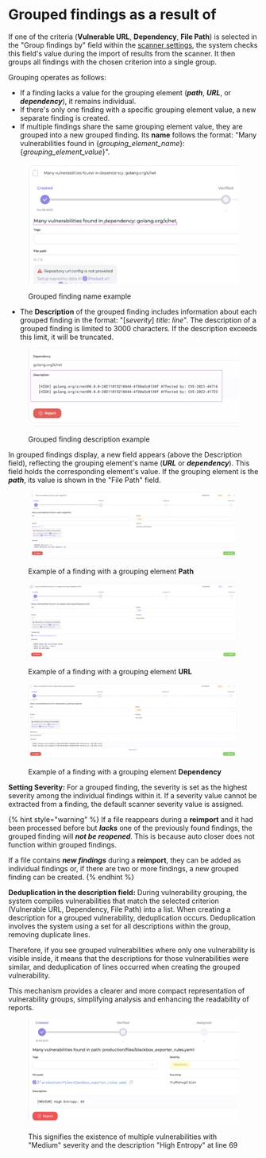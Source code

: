 # Grouped findings as a result of

If one of the criteria (**Vulnerable URL**, **Dependency**, **File Path**) is selected in the "Group findings by" field within the [scanner settings](../../general-portal-settings/scanner-settings/), the system checks this field's value during the import of results from the scanner. It then groups all findings with the chosen criterion into a single group.

Grouping operates as follows:

* If a finding lacks a value for the grouping element (_**path**_, _**URL**_, or _**dependency**_), it remains individual.
* If there's only one finding with a specific grouping element value, a new separate finding is created.
* If multiple findings share the same grouping element value, they are grouped into a new grouped finding. Its **name** follows the format:                                                                                                                                  "Many vulnerabilities found in {_grouping\_element\_name_}: {_grouping\_element\_value_}".

<figure><img src="../../../.gitbook/assets/groupper_dependency.png" alt=""><figcaption><p>Grouped finding name example</p></figcaption></figure>

* The **Description** of the grouped finding includes information about each grouped finding in the format: "\[_severity_] _title_: _line_". The description of a grouped finding is limited to 3000 characters. If the description exceeds this limit, it will be truncated.

<figure><img src="../../../.gitbook/assets/groupper_description.png" alt=""><figcaption><p>Grouped finding description example</p></figcaption></figure>

In grouped findings display, a new field appears (above the Description field), reflecting the grouping element's name (_**URL**_ or _**dependency**_). This field holds the corresponding element's value. If the grouping element is the _**path**_, its value is shown in the "File Path" field.

<figure><img src="../../../.gitbook/assets/группер_патч.png" alt=""><figcaption><p>Example of a finding with a grouping element <strong>Path</strong></p></figcaption></figure>

<figure><img src="../../../.gitbook/assets/группер_1.png" alt=""><figcaption><p>Example of a finding with a grouping element <strong>URL</strong></p></figcaption></figure>

<figure><img src="../../../.gitbook/assets/groupper_dependency (1).png" alt=""><figcaption><p>Example of a finding with a grouping element <strong>Dependency</strong></p></figcaption></figure>

**Setting Severity:** For a grouped finding, the severity is set as the highest severity among the individual findings within it. If a severity value cannot be extracted from a finding, the default scanner severity value is assigned.

{% hint style="warning" %}
If a file reappears during a **reimport** and it had been processed before but _**lacks**_ one of the previously found findings, the grouped finding will _**not be reopened**_. This is because auto closer does not function within grouped findings.&#x20;

If a file contains _**new findings**_ during a **reimport**, they can be added as individual findings or, if there are two or more findings, a new grouped finding can be created.
{% endhint %}



**Deduplication in the description field:** During vulnerability grouping, the system compiles vulnerabilities that match the selected criterion (Vulnerable URL, Dependency, File Path) into a list. When creating a description for a grouped vulnerability, deduplication occurs. Deduplication involves the system using a set for all descriptions within the group, removing duplicate lines.

Therefore, if you see grouped vulnerabilities where only one vulnerability is visible inside, it means that the descriptions for those vulnerabilities were similar, and deduplication of lines occurred when creating the grouped vulnerability.&#x20;

This mechanism provides a clearer and more compact representation of vulnerability groups, simplifying analysis and enhancing the readability of reports.

<figure><img src="../../../.gitbook/assets/image (131).png" alt=""><figcaption><p>This signifies the existence of multiple vulnerabilities with "Medium" severity and the description "High Entropy" at line 69</p></figcaption></figure>
